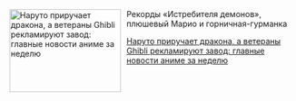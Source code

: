 <!--2025-08-30 11:45:25-->
<div class="yb">
  <div class="rss kino_kino"><a href="https://www.kino-teatr.ru/kino/news/y2025/8-30/38795/" title="Наруто приручает дракона, а ветераны Ghibli рекламируют завод: главные новости аниме за неделю"><img src="https://www.kino-teatr.ru/news/5/9/38795/poster.jpg" width="196" height="147" align="left" hspace="5" style="margin: 0px 10px 0px 5px" alt="Наруто приручает дракона, а ветераны Ghibli рекламируют завод: главные новости аниме за неделю"/></a>Рекорды «Истребителя демонов», плюшевый Марио и горничная-гурманка <p class="titl"><a href="https://www.kino-teatr.ru/kino/news/y2025/8-30/38795/">Наруто приручает дракона, а ветераны Ghibli рекламируют завод: главные новости аниме за неделю</a></p></div>
</div>
